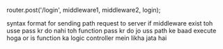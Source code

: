 router.post('/login', middleware1, middleware2, login);

syntax format for sending path request to server if middleware exist toh usse pass kr do nahi toh function pass kr do jo uss path ke baad execute hoga or is function ka logic controller mein likha jata hai